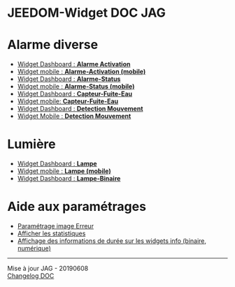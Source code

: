 # JEEDOM-Widget DOC JAG

<h1 id="Alarme diverse">Alarme diverse</h1>

<ul>
    <li><a href="./JEEDOM-Alarme-Activation-README.html">Widget Dashboard : <b>Alarme Activation</b></a></li>
    <li><a href="./JEEDOM-Alarme-Activation--MOBILE-README.html">Widget mobile : <b>Alarme-Activation (mobile)</b></a></li>
    <li><a href="./JEEDOM-Alarme-Status-README.html">Widget Dashboard : <b>Alarme-Status</b></a></li>
    <li><a href="./JEEDOM-Alarme-Status--MOBILE-README.html">Widget mobile : <b>Alarme-Status (mobile)</b></a></li>
    <li><a href="./JEEDOM-Capteur-Fuite-Eau-README.html">Widget Dashboard : <b>Capteur-Fuite-Eau</b></a></li>
    <li><a href="./JEEDOM-Capteur-Fuite-Eau--MOBILE-README.html">Widget mobile: <b>Capteur-Fuite-Eau</b></a></li>
    <li><a href="./JEEDOM-Detection-Mouvement-README.html">Widget Dashboard : <b>Detection Mouvement</b></a></li>
    <li><a href="./JEEDOM-Detection-Mouvement--MOBILE-README.html">Widget Mobile : <b>Detection Mouvement</b></a></li>
</ul>

<h1 id="Lumière">Lumière</h1>
<ul>
    <li><a href="./JEEDOM-Lampe-README.html">Widget Dashboard : <b>Lampe</b></a></li>
    <li><a href="./JEEDOM-Lampe--MOBILE-README.html">Widget mobile : <b>Lampe (mobile)</b></a></li>
    <li><a href="./JEEDOM-Lampe-Binaire-README.html">Widget Dashboard : <b>Lampe-Binaire</b></a></li>
</ul>

<h1 id="Aide">Aide aux paramétrages</h1>
<ul>
    <li><a href="./JEEDOM-AIDE-Error.html">Paramétrage image Erreur</a></li>
    <li><a href="./JEEDOM-AIDE-STATS.html">Afficher les statistiques</a></li>
    <li><a href="./JEEDOM-AIDE-STATS TEMPS.html">Affichage des informations de durée sur les widgets info (binaire, numérique)</a></li>
</ul>
<hr />
<dl>
    <dt>Mise à jour JAG - 20190608<br/>
    <a href="https://github.com/JEALG/JEEDOM-Widget_JAG-doc/commits/master">Changelog DOC</a></dt>
</dl>